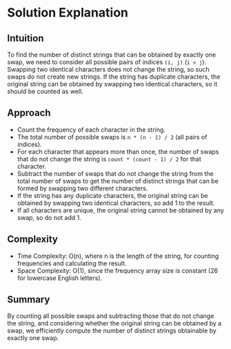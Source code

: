 # Solution Explanation

## Intuition
To find the number of distinct strings that can be obtained by exactly one swap, we need to consider all possible pairs of indices `(i, j)` (`i < j`). Swapping two identical characters does not change the string, so such swaps do not create new strings. If the string has duplicate characters, the original string can be obtained by swapping two identical characters, so it should be counted as well.

## Approach
- Count the frequency of each character in the string.
- The total number of possible swaps is `n * (n - 1) / 2` (all pairs of indices).
- For each character that appears more than once, the number of swaps that do not change the string is `count * (count - 1) / 2` for that character.
- Subtract the number of swaps that do not change the string from the total number of swaps to get the number of distinct strings that can be formed by swapping two different characters.
- If the string has any duplicate characters, the original string can be obtained by swapping two identical characters, so add 1 to the result.
- If all characters are unique, the original string cannot be obtained by any swap, so do not add 1.

## Complexity
- Time Complexity: O(n), where n is the length of the string, for counting frequencies and calculating the result.
- Space Complexity: O(1), since the frequency array size is constant (26 for lowercase English letters).

## Summary
By counting all possible swaps and subtracting those that do not change the string, and considering whether the original string can be obtained by a swap, we efficiently compute the number of distinct strings obtainable by exactly one swap.
